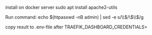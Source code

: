 install on docker server
sudo apt install apache2-utils

Run command:
echo $(htpasswd -nB admin) | sed -e s/\\$/\\$\\$/g

copy result to .env-file after TRAEFIK_DASHBOARD_CREDENTIALS=